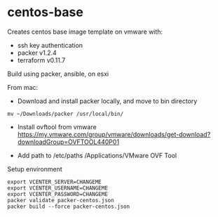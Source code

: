 
# centos-base

Creates centos base image template on vmware with:

- ssh key authentication
- packer v1.2.4
- terraform v0.11.7

Build using packer, ansible, on esxi

From mac:
- Download and install packer locally, and move to bin directory
```shell
mv ~/Downloads/packer /usr/local/bin/
```

- Install ovftool from vmware
https://my.vmware.com/group/vmware/downloads/get-download?downloadGroup=OVFTOOL440P01

- Add path to /etc/paths
/Applications/VMware OVF Tool

Setup environment
```shell
export VCENTER_SERVER=CHANGEME
export VCENTER_USERNAME=CHANGEME
export VCENTER_PASSWORD=CHANGEME
packer validate packer-centos.json
packer build --force packer-centos.json
```
